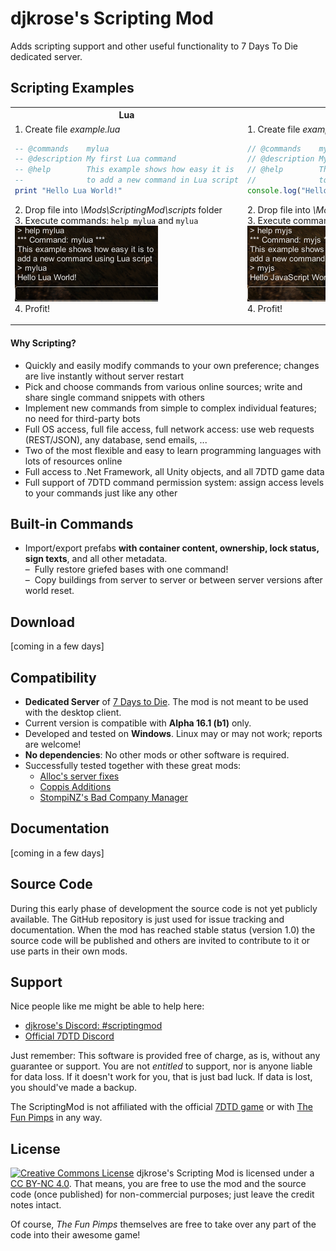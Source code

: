 # djkrose's Scripting Mod
Adds scripting support and other useful functionality to 7 Days To Die dedicated server.

<!-- [Download](#) | [Documentation](#) | [FAQ](#) |  [Discord Channel](https://discord.gg/y26jNDz) -->

## Scripting Examples

<table>
<tr></tr>

<tr>
<th>Lua</th>
<th>JavaScript</th>
</tr><tr><!-- start with gray backgrund -->

<td>
1. Create file <i>example.lua</i>

```lua
-- @commands    mylua
-- @description My first Lua command
-- @help        This example shows how easy it is
--              to add a new command in Lua script
print "Hello Lua World!"
```

2\. Drop file into *\\Mods\\ScriptingMod\\scripts* folder<br>
3\. Execute commands: `help mylua` and `mylua`<br>
![Example mylua](/Documentation/img/example-mylua.png?raw=true)<br>
4\. Profit!
</td>

<td>
1. Create file <i>example.js</i>

```javascript
// @commands    myjavascript myjs
// @description My first JavaScript command
// @help        This example shows how easy it is
//              to add a new command in JavaScript
console.log("Hello JavaScript World!");
```

2\. Drop file into *\\Mods\\ScriptingMod\\scripts* folder<br>
3\. Execute commands: `help myjs`and `myjs`<br>
![Example mylua](/Documentation/img/example-myjs.png?raw=true)<br>
4\. Profit!
</td>

</tr>
</table>

#### Why Scripting?

* Quickly and easily modify commands to your own preference; changes are live instantly without server restart
* Pick and choose commands from various online sources; write and share single command snippets with others
* Implement new commands from simple to complex individual features; no need for third-party bots
* Full OS access, full file access, full network access: use web requests (REST/JSON), any database, send emails, ...
* Two of the most flexible and easy to learn  programming languages with lots of resources online
* Full access to .Net Framework, all Unity objects, and all 7DTD  game data
* Full support of 7DTD command permission system: assign access levels to your commands just like any other

## Built-in Commands

* Import/export prefabs <b>with container content, ownership, lock status, sign texts</b>, and all other metadata.<br>
  &ndash;&nbsp; Fully restore griefed bases with one command!<br>
  &ndash;&nbsp; Copy buildings from server to server or between server versions after world reset.

## Download
[coming in a few days]

## Compatibility

 * **Dedicated Server** of [7 Days to Die](http://store.steampowered.com/app/251570/7_Days_to_Die/). The mod is not meant to be used with the desktop client.
 * Current version is compatible with **Alpha 16.1 (b1)** only.
 * Developed and tested on **Windows**. Linux may or may not work; reports are welcome!
 * **No dependencies**: No other mods or other software is required.
 * Successfully tested together with these great mods:
   * [Alloc's server fixes](https://7dtd.illy.bz/wiki/Server%20fixes)
   * [Coppis Additions](https://7daystodie.com/forums/showthread.php?44835-Coppi-MOD-New-features)
   * [StompiNZ's Bad Company Manager](https://7daystodie.com/forums/showthread.php?57569)

## Documentation
[coming in a few days]

## Source Code
During this early phase of development the source code is not yet publicly available. The GitHub repository is just used for issue tracking and documentation. When the mod has reached stable status (version 1.0) the source code will be published and others are invited to contribute to it or use parts in their own mods.

## Support
Nice people like me might be able to help here:
 - [djkrose's Discord: #scriptingmod](https://discord.gg/y26jNDz)
 - [Official 7DTD Discord](https://discord.gg/taYNEUS)

Just remember: This software is provided free of charge, as is, without any guarantee or support. You are not *entitled* to support, nor is anyone liable for data loss. If it doesn't work for you, that is just bad luck. If data is lost, you should've made a backup.

The ScriptingMod is not affiliated with the official [7DTD game](http://store.steampowered.com/app/251570/7_Days_to_Die/) or with [The Fun Pimps](http://thefunpimps.com/) in any way.

## License

[![Creative Commons License](https://i.creativecommons.org/l/by-nc/4.0/88x31.png)](http://creativecommons.org/licenses/by-nc/4.0/) djkrose's Scripting Mod is licensed under a [CC BY-NC 4.0](http://creativecommons.org/licenses/by-nc/4.0/). That means, you are free to use the mod and the source code (once published) for non-commercial purposes; just leave the credit notes intact.

Of course, *The Fun Pimps* themselves are free to take over any part of the code into their awesome game!